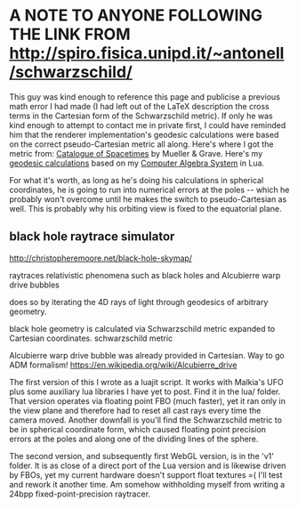 # A NOTE TO ANYONE FOLLOWING THE LINK FROM http://spiro.fisica.unipd.it/~antonell/schwarzschild/

This guy was kind enough to reference this page and publicise a previous math error I had made (I had left out of the LaTeX description the cross terms in the Cartesian form of the Schwarzschild metric). If only he was kind enough to attempt to contact me in private first, I could have reminded him that the renderer implementation's geodesic calculations were based on the correct pseudo-Cartesian metric all along. Here's where I got the metric from:  [Catalogue of Spacetimes](https://arxiv.org/abs/0904.4184) by Mueller & Grave. Here's my [geodesic calculations](http://christopheremoore.net/symbolic-lua/test-output/Schwarzschild%20-%20Cartesian.html) based on my [Computer Algebra System](http://christopheremoore.net/symbolic-lua) in Lua.

For what it's worth, as long as he's doing his calculations in spherical coordinates, he is going to run into numerical errors at the poles -- which he probably won't overcome until he makes the switch to pseudo-Cartesian as well.  This is probably why his orbiting view is fixed to the equatorial plane.


## black hole raytrace simulator

http://christopheremoore.net/black-hole-skymap/

raytraces relativistic phenomena such as black holes and Alcubierre warp drive bubbles

does so by iterating the 4D rays of light through geodesics of arbitrary geometry.

black hole geometry is calculated via Schwarzschild metric expanded to Cartesian coordinates.
schwarzschild metric

Alcubierre warp drive bubble was already provided in Cartesian.  Way to go ADM formalism!
https://en.wikipedia.org/wiki/Alcubierre_drive

The first version of this I wrote as a luajit script.  It works with Malkia's UFO plus some
auxiliary lua libraries I have yet to post.  Find it in the lua/ folder.
That version operates via floating point FBO (much faster), yet it ran only in the view plane
and therefore had to reset all cast rays every time the camera moved.  Another downfall is you'll
find the Schwarzschild metric to be in spherical coordinate form, which caused floating point 
precision errors at the poles and along one of the dividing lines of the sphere.

The second version, and subsequently first WebGL version, is in the 'v1' folder.  It is as close
of a direct port of the Lua version and is likewise driven by FBOs, yet my current hardware
doesn't support float textures =( I'll test and rework it another time.  Am somehow withholding 
myself from writing a 24bpp fixed-point-precision raytracer.
